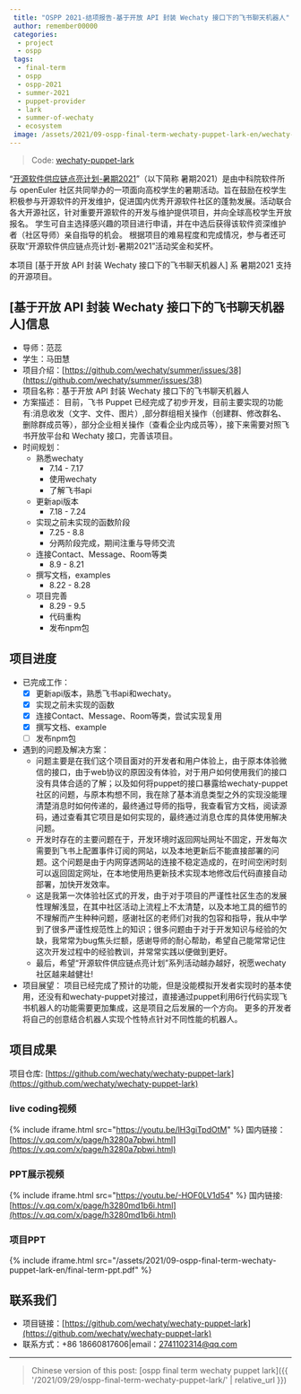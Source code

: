 ```yaml
---
 title: "OSPP 2021-结项报告-基于开放 API 封装 Wechaty 接口下的飞书聊天机器人"
 author: remember00000
 categories:
  - project
  - ospp
 tags:
  - final-term
  - ospp
  - ospp-2021
  - summer-2021
  - puppet-provider
  - lark
  - summer-of-wechaty
  - ecosystem
 image: /assets/2021/09-ospp-final-term-wechaty-puppet-lark-en/wechaty-lark.webp
---
```


> Code: [wechaty-puppet-lark](https://github.com/wechaty/wechaty-puppet-lark)

“[开源软件供应链点亮计划-暑期2021](https://summer.iscas.ac.cn)”（以下简称 暑期2021）是由中科院软件所与 openEuler 社区共同举办的一项面向高校学生的暑期活动。旨在鼓励在校学生积极参与开源软件的开发维护，促进国内优秀开源软件社区的蓬勃发展。活动联合各大开源社区，针对重要开源软件的开发与维护提供项目，并向全球高校学生开放报名。 学生可自主选择感兴趣的项目进行申请，并在中选后获得该软件资深维护者（社区导师）亲自指导的机会。 根据项目的难易程度和完成情况，参与者还可获取“开源软件供应链点亮计划-暑期2021”活动奖金和奖杯。

本项目 [基于开放 API 封装 Wechaty 接口下的飞书聊天机器人] 系 暑期2021 支持的开源项目。

## [基于开放 API 封装 Wechaty 接口下的飞书聊天机器人]信息

- 导师：范蕊  
- 学生：马田慧  
- 项目介绍：[https://github.com/wechaty/summer/issues/38](https://github.com/wechaty/summer/issues/38)  
- 项目名称：基于开放 API 封装 Wechaty 接口下的飞书聊天机器人  
- 方案描述：
目前，飞书 Puppet 已经完成了初步开发，目前主要实现的功能有:消息收发（文字、文件、图片）,部分群组相关操作（创建群、修改群名、删除群成员等），部分企业相关操作（查看企业内成员等），接下来需要对照飞书开放平台和 Wechaty 接口，完善该项目。  
- 时间规划：
  - 熟悉wechaty
    - 7.14 - 7.17
    - 使用wechaty
    - 了解飞书api
  - 更新api版本
    - 7.18 - 7.24
  - 实现之前未实现的函数阶段
    - 7.25 - 8.8
    - 分两阶段完成，期间注重与导师交流
  - 连接Contact、Message、Room等类
    - 8.9 - 8.21
  - 撰写文档，examples
    - 8.22 - 8.28
  - 项目完善
    - 8.29 - 9.5
    - 代码重构
    - 发布npm包  

## 项目进度

- 已完成工作：
  - [x] 更新api版本，熟悉飞书api和wechaty。
  - [x] 实现之前未实现的函数
  - [x] 连接Contact、Message、Room等类，尝试实现复用
  - [x] 撰写文档、example
  - [ ] 发布npm包
- 遇到的问题及解决方案：
  - 问题主要是在我们这个项目面对的开发者和用户体验上，由于原本体验微信的接口，由于web协议的原因没有体验，对于用户如何使用我们的接口没有具体合适的了解；以及如何将puppet的接口暴露给wechaty-puppet社区的问题，与原本构想不同，我在除了基本消息类型之外的实现没能理清楚消息时如何传递的，最终通过导师的指导，我查看官方文档，阅读源码，通过查看其它项目是如何实现的，最终通过消息仓库的具体使用解决问题。
  - 开发时存在的主要问题在于，开发环境时返回网址网址不固定，开发每次需要到飞书上配置事件订阅的网站，以及本地更新后不能直接部署的问题。这个问题是由于内网穿透网站的连接不稳定造成的，在时间空闲时刻可以返回固定网址，在本地使用热更新技术实现本地修改后代码直接自动部署，加快开发效率。
  - 这是我第一次体验社区式的开发，由于对于项目的严谨性社区生态的发展性理解浅显，在其中社区活动上流程上不太清楚，以及本地工具的细节的不理解而产生种种问题，感谢社区的老师们对我的包容和指导，我从中学到了很多严谨性规范性上的知识；很多问题由于对于开发知识与经验的欠缺，我常常为bug焦头烂额，感谢导师的耐心帮助，希望自己能常常记住这次开发过程中的经验教训，并常常实践以便做到更好。
  - 最后，希望“开源软件供应链点亮计划”系列活动越办越好，祝愿wechaty社区越来越健壮!
- 项目展望：
  项目已经完成了预计的功能，但是没能模拟开发者实现时的基本使用，还没有和wechaty-puppet对接过，直接通过puppet利用6行代码实现飞书机器人的功能需要更加集成，这是项目之后发展的一个方向。
  更多的开发者将自己的创意结合机器人实现个性特点针对不同性能的机器人。

## 项目成果

项目仓库: [https://github.com/wechaty/wechaty-puppet-lark](https://github.com/wechaty/wechaty-puppet-lark)  

### live coding视频

{% include iframe.html src="https://youtu.be/lH3giTpdOtM" %}
国内链接：[https://v.qq.com/x/page/h3280a7pbwi.html](https://v.qq.com/x/page/h3280a7pbwi.html)

### PPT展示视频

{% include iframe.html src="https://youtu.be/-HOF0LV1d54" %}
国内链接: [https://v.qq.com/x/page/h3280md1b6i.html](https://v.qq.com/x/page/h3280md1b6i.html)

### 项目PPT

{% include iframe.html src="/assets/2021/09-ospp-final-term-wechaty-puppet-lark-en/final-term-ppt.pdf" %}

## 联系我们

- 项目链接：[https://github.com/wechaty/wechaty-puppet-lark](https://github.com/wechaty/wechaty-puppet-lark)  
- 联系方式：+86 18660817606|email：2741102314@qq.com

---

> Chinese version of this post: [ospp final term wechaty puppet lark]({{ '/2021/09/29/ospp-final-term-wechaty-puppet-lark/' | relative_url }})

